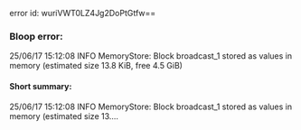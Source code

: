 error id: wuriVWT0LZ4Jg2DoPtGtfw==
### Bloop error:

25/06/17 15:12:08 INFO MemoryStore: Block broadcast_1 stored as values in memory (estimated size 13.8 KiB, free 4.5 GiB)
#### Short summary: 

25/06/17 15:12:08 INFO MemoryStore: Block broadcast_1 stored as values in memory (estimated size 13....